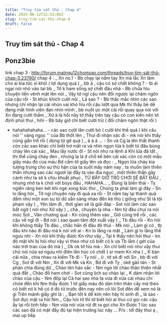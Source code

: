 ```yaml
---
title: "Truy tìm sát thủ - Chap 4"
date: 2025-06-12T22:53:05Z
slug: truy-tim-sat-thu-chap-4
draft: false
---
```


## Truy tìm sát thủ - Chap 4

## Ponz3bie

link chap 3 : http://forum.matngu12chomsao.com/threads/truy-tìm-sát-thủ-chap-3.23790/
chap 4 : 
_ Xn no.1 - Bb chạy lại nắm tay Xn mà lắc Xn làm cho ai kia tức xì khói ( lợi dụng quá )
_ bb à , cậu có sợ chết không ? -  tb ái ngại nói nhỏ vào tai bb
_ Tớ k ham sống sợ chết đâu nhá - Bb chứa hĩu chuyện liền vênh mặt lên nói
_ Vậy tớ ngĩ cậu nên đổi ngược lại châm ngôn của cậu rồi - St khúc khích cười nói
_ Là sao ? - Bb thắc mắc nhìn các sao nhưng chỉ nhận lại cái nhún vai khó hĩu rồi cậu lướt qua Mk thì thấy bé dê đang mắt hình viên đạn nhìn mình , bb nuốt ực một cái rồi quay qua nói với Xn đang cười thầm
_ Xử à là hồi nãy tớ thấy trên tay cậu có con kiến  nên tớ định phủi thui , hihi - Bb bây giờ chỉ biết cười trừ ( đổi châm ngôn thật rồi )
- hahahahahaha... - các sao cười lăn cười bò ( cười khí thế quá ) khi câu nói '' vàng ngọc '' của Bb thốt lên
_ Thui đi nhận xác đi - mk nói khi thấy cũng gần trể rồi ( dùng từ gê quá  )
_ á á á ... - Sn và Cg la lên thất thanh còn các sao khác chỉ biết trơ mắt ra và nhìn ngọn lửa k biết từ đâu bùng cháy lên cái xác 
_ Mau lấy nước đi - St nói như ra lệnh á 
Khi lửa đã tắt , thi thể cũng cháy đen , nhưng lạ là ở chỗ kế bên cái xác còn có một mẩu giấy màu đỏ của máu
Bd cầm tờ giấy lên và đọc  : 
_ Ngọn lửa cháy kia tượng trưng cho sự thù hận của ta suốt mấy năm nay , ta muốn làm thiên thần nhưng sao các ngươi lại đẩy ta vào địa ngục , một thiên thần gãy cánh như ta sẽ k chịu khuất phục , TỪ BÂY GIỜ TRÒ CHƠI SẼ BẮT ĐẦU , nhưng nhớ ta k chơi với boys đâu , HAHAHA... 
_ Đúng là biến thái - Ty ngiến răng ken két khi nge xong bức thư
_ Chúng ta phải làm gì đây - Sn lo lắng hỏi
_ Tớ ngỉ chuyện này đi quá xa rồi - St nắm tay lại thành quả đấm như một son sư tử dữ sẵn sàng nhào đến kẻ thù ( giống như St là tội phạm vậy )
_ Yên tâm đi , thời gian sẽ là giải đáp - Sot nói làm các sao bất ngờ ( nói như Xữ vậy )
_ chà , chuyện lạ nha - Nm từ đâu chui ra nói móc Sot 
_ Văn chương quá - Kn cũng thêm vào 
_ Giờ cũng trể rồi , các cậu về ngĩ đi - Bd nói ( sao quan tâm đột xuất vậy )
_ Tb đâu rồi - Kn hỏi khi không thấy Tb đâu
_ chắc hắn đi đâu đó thui - Mk nói
_ Làm gì có , tb đâu khi nào đi đâu mà k nói với ai - Kn lo lắng ra mặt
_ Làm gì lo lắng thế ngưu nhi - Xn nói khi thấy được Kn như vậy
_ Tại k thấy nên hỏi thui - kn đỏ mặt khi bị hỏi như vậy vì theo như cô biết  cô k ưa Tb lắm ( gét của nào trời trao của đó mà )
_ Ok ok tớ hĩu mà - Xn chỉ biết nói như vậy  thui chứ nói nửa sợ ngưu nhi điên lên húc cô chết ( sr mem Kn nha  )
_ K bàn cãi nữa , chia nhau ra kiếm Tb đi - Ty nói
_ ừ , tớ sẽ đi với Sn , bb đi với Cg  , Sot đi với Nm , Xn đi với Mk và Kn , Bd đi với Ty , okê gảii tán - St phân chia đúng dữ
_ Chào tên háo sắc - Nm ngỏ lời chào thân thiện nhất quả đất
_ Chào đồ ham chơi - Sot cũng lịch sự chào lại
_ K dám nhận lời chào cũa cậu - Nm đốp lại
Cả hai sao nhà ta vừa đi vửa cải nhau chí chóe đến khi Nm thấy được 1 tờ giấy màu đỏ dán trên thân cây mà theo cô biết nó k hề có ở đó từ trước đên nay nên cô lôi Sot đến để xem nó là gì 
Trên mảnh giấy ghi là : 
_ Bạn tốt k dễ kím nên hãy hi sinh đi 
_ là sao - Sot đực mặt ra hỏi Nm 
_ Cậu hỏi tớ thì tớ biết hỏi ai thui cứ gọi các cậu ấy lại rồi tính tiếp - Nm vừa nói vừa rút đt ra gọi cho Xn 
Được 1 lúc sau các sao đã có mặt đầy đũ tại hiện trường lúc nãy 
... 
P/s : tới đây thui ạ , mai up tiếp